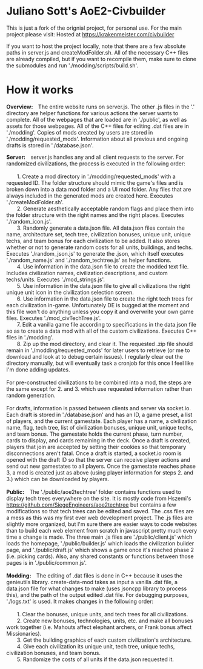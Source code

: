 # Juliano Sott's AoE2-Civbuilder
This is just a fork of the orignial project, for personal use.
For the main project please visit:
Hosted at https://krakenmeister.com/civbuilder

If you want to host the project locally, note that there are a few absolute paths in server.js and createModFolder.sh. All of the necessary C++ files are already compiled, but if you want to recompile them, make sure to clone the submodules and run './modding/scripts/build.sh'.

# How it works
<b>Overview:</b>&emsp;The entire website runs on server.js. The other .js files in the '.' directory are helper functions for various actions the server wants to complete. All of the webpages that are loaded are in './public', as well as assets for those webpages. All of the C++ files for editing .dat files are in './modding'. Copies of mods created by users are stored in './modding/requested_mods'. Information about all previous and ongoing drafts is stored in './database.json'.

<b>Server:</b>&emsp;server.js handles any and all client requests to the server. For randomized civilizations, the process is executed in the following order:<br><br>
&emsp;&emsp;1. Create a mod directory in './modding/requested_mods' with a requested ID. The folder structure should mimic the game's files and is broken down into a data mod folder and a UI mod folder. Any files that are always included in the generated mods are created here. Executes './createModFolder.sh'.<br>
&emsp;&emsp;2. Generate aesthetically acceptable random flags and place them into the folder structure with the right names and the right places. Executes './random_icon.js'.<br>
&emsp;&emsp;3. Randomly generate a data.json file. All data.json files contain the name, architecture set, tech tree, civilization bonuses, unique unit, unique techs, and team bonus for each civilization to be added. It also stores whether or not to generate random costs for all units, buildings, and techs. Executes './random_json.js' to generate the .json, which itself executes './random_name.js' and './random_techtree.js' as helper functions.<br>
&emsp;&emsp;4. Use information in the data.json file to create the modded text file. Includes civilization names, civilization descriptions, and custom techs/units. Executes './mod_strings.js'.<br>
&emsp;&emsp;5. Use information in the data.json file to give all civilizations the right unique unit icon in the civilization selection screen.<br>
&emsp;&emsp;6. Use information in the data.json file to create the right tech trees for each civilization in-game. Unfortunately DE is bugged at the moment and this file won't do anything unless you copy it and overwrite your own game files. Executes './mod_civTechTree.js'.<br>
&emsp;&emsp;7. Edit a vanilla game file according to specifications in the data.json file so as to create a data mod with all of the custom civilizations. Executes C++ files in './modding'.<br>
&emsp;&emsp;8. Zip up the mod directory, and clear it. The requested .zip file should remain in './modding/requested_mods' for later users to retrieve (or me to download and look at to debug certain issues). I regularly clear out the directory manually, but will eventually task a cronjob for this once I feel like I'm done adding updates.<br><br>
For pre-constructed civilizations to be combined into a mod, the steps are the same except for 2. and 3. which use requested information rather than random generation.<br><br>
For drafts, information is passed between clients and server via socket.io. Each draft is stored in './database.json' and has an ID, a game preset, a list of players, and the current gamestate. Each player has a name, a civilization name, flag, tech tree, list of civilization bonuses, unique unit, unique techs, and team bonus. The gamestate holds the current phase, turn number, cards to display, and cards remaining in the deck. Once a draft is created, players that join are accepted by setting their cookies so that temporary disconnections aren't fatal. Once a draft is started, a socket.io room is opened with the draft ID so that the server can receive player actions and send out new gamestates to all players. Once the gamestate reaches phase 3, a mod is created just as above (using player information for steps 2. and 3.) which can be downloaded by players.<br><br>
<b>Public:</b>&emsp;The './public/aoe2techtree' folder contains functions used to display tech trees everywhere on the site. It is mostly code from Hszemi's https://github.com/SiegeEngineers/aoe2techtree but contains a few modifications so that tech trees can be edited and saved. The .css files are a mess as this was my first ever web development project. The .js files are slightly more organized, but I'm sure there are easier ways to code websites than to build each web element from scratch in javascript pretty much every time a change is made. The three main .js files are './public/client.js' which loads the homepage, './public/builder.js' which loads the civilization builder page, and './public/draft.js' which shows a game once it's reached phase 2 (i.e. picking cards). Also, any shared constants or functions between those pages is in './public/common.js'.<br><br>
<b>Modding:</b>&emsp;The editing of .dat files is done in C++ because it uses the genieutils library. create-data-mod takes as input a vanilla .dat file, a data.json file for what changes to make (uses jsoncpp library to process this), and the path of the output edited .dat file. For debugging purposes, './logs.txt' is used. It makes changes in the following order:<br><br>
&emsp;&emsp;1. Clear the bonuses, unique units, and tech trees for all civilizations.<br>
&emsp;&emsp;2. Create new bonuses, technologies, units, etc. and make all bonuses work together (i.e. Mahouts affect elephant archers, or Frank bonus affect Missionaries).<br>
&emsp;&emsp;3. Get the building graphics of each custom civilization's architecture.<br>
&emsp;&emsp;4. Give each civilization its unique unit, tech tree, unique techs, civilization bonuses, and team bonus.<br>
&emsp;&emsp;5. Randomize the costs of all units if the data.json requested it.
